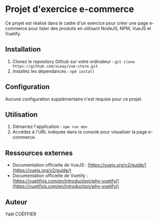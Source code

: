 # Projet d'exercice e-commerce

Ce projet est réalisé dans le cadre d'un exercice pour créer une page e-commerce pour lister des produits en utilisant NodeJS, NPM, VueJS et Vuetify.

## Installation

1. Clonez le repository Github sur votre ordinateur : `git clone https://github.com/xLeay/vue-store.git`
2. Installez les dépendances : `npm install`

## Configuration

Aucune configuration supplémentaire n'est requise pour ce projet.

## Utilisation

1. Démarrez l'application : `npm run dev`
2. Accédez à l'URL indiquée dans la console pour visualiser la page e-commerce.

## Ressources externes

* Documentation officielle de VueJS : [https://vuejs.org/v2/guide/](https://vuejs.org/v2/guide/)
* Documentation officielle de Vuetify : [https://vuetifyjs.com/en/introduction/why-vuetify/](https://vuetifyjs.com/en/introduction/why-vuetify/)

## Auteur

Yaël COËFFIER
